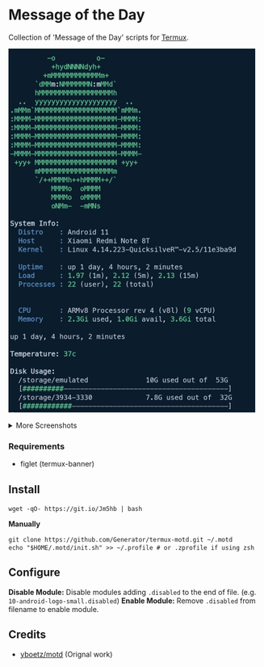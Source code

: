# Message of the Day

Collection of 'Message of the Day' scripts for [Termux](https://termux.com/).

![Screen1](Screenhots/screen1.jpeg)

<details><summary>More Screenshots</summary>
<img src="Screenhots/screen2.jpeg"/>
<img src="Screenhots/screen3.jpeg"/>
</details>

### Requirements

* figlet (termux-banner)


## Install
    wget -qO- https://git.io/Jm5hb | bash

**Manually**

    git clone https://github.com/Generator/termux-motd.git ~/.motd
    echo "$HOME/.motd/init.sh" >> ~/.profile # or .zprofile if using zsh

## Configure

**Disable Module:** Disable modules adding ``.disabled`` to the end of file. (e.g. ``10-android-logo-small.disabled``)
**Enable Module:** Remove ``.disabled`` from filename to enable module.

## Credits

* [yboetz/motd](https://github.com/yboetz/motd) (Orignal work)
